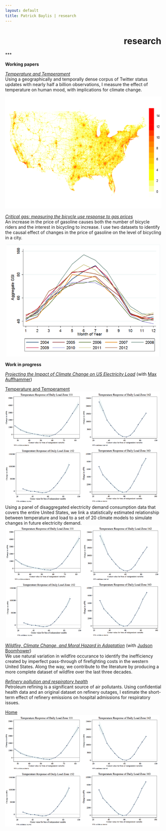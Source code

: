 ```yaml
---
layout: default
title: Patrick Baylis | research
---
```

<h1 align="right">research</h1>
***

**Working papers**<br>


<u>*Temperature and Temperament*</u><br>
Using a geographically and temporally dense corpus of Twitter status updates with nearly half a billion observations, I measure the effect of temperature on human mood, with implications for climate change.
<center>
<img src="images/projects/temptemp2.png" alt="Temperature and Temperament" height="360px" class="shadow" />
</center>

<u>*Critical gas: measuring the bicycle use response to gas prices*</u><br>
An increase in the price of gasoline causes both the number of bicycle riders and the interest in bicycling to increase. I use two datasets to identify the causal effect of changes in the price of gasoline on the level of bicycling in a city.
<center>
<img src="images/projects/bike.png" alt="Critical gas" height="360px" class="shadow" />
</center>

**Work in progress**

<u>*Projecting the Impact of Climate Change on US Electricity Load*</u> (with [Max Auffhammer](http://www.auffhammer.com/))<br>
<div id="popup">
<a href=" ">Temperature and Temperament<span><img src="images/projects/projectload.png" alt="Projecting load" height="360px" class="shadow" /></span></a><br>
Using a panel of disaggregated electricity demand consumption data that covers the entire United States, we link a statistically estimated relationship between temperature and load to a set of 20 climate models to simulate changes in future electricity demand.
<center>
<img src="images/projects/projectload.png" alt="Projecting load" height="360px" class="shadow" />
</center>

<u>*Wildfire, Climate Change, and Moral Hazard in Adaptation*</u> (with [Judson Boomhower](https://are.berkeley.edu/candidate/Judson-Boomhower))<br>
We use natural variation in wildfire occurance to identify the inefficiency created by imperfect pass-through of firefighting costs in the western United States. Along the way, we contribute to the literature by producing a more complete dataset of wildfire over the last three decades.

<u>*Refinery pollution and respiratory health*</u><br>
Petroleum refining is a significant source of air pollutants. Using confidential health data and an original dataset on refinery outages, I estimate the short-term effect of refinery emissions on hospital admissions for respiratory issues.  
<!-- <center>
<img src="images/projects/respHealth.jpg" alt="Refinery pollution and respiratory health" height="360px" class="shadow" />
</center> -->

<div id="popup">
<a href="index.html">Home<span><img src="images/projects/projectload.png" alt="Projecting load" height="360px" class="shadow" /></span></a>


